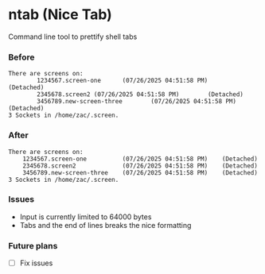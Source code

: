 # ntab (Nice Tab)
Command line tool to prettify shell tabs

### Before
```
There are screens on:
        1234567.screen-one      (07/26/2025 04:51:58 PM)        (Detached)
        2345678.screen2 (07/26/2025 04:51:58 PM)        (Detached)
        3456789.new-screen-three        (07/26/2025 04:51:58 PM)        (Detached)
3 Sockets in /home/zac/.screen.
```

### After
```
There are screens on:
    1234567.screen-one          (07/26/2025 04:51:58 PM)    (Detached)
    2345678.screen2             (07/26/2025 04:51:58 PM)    (Detached)
    3456789.new-screen-three    (07/26/2025 04:51:58 PM)    (Detached)
3 Sockets in /home/zac/.screen.
```

### Issues

- Input is currently limited to 64000 bytes
- Tabs and the end of lines breaks the nice formatting

### Future plans
- [ ] Fix issues

